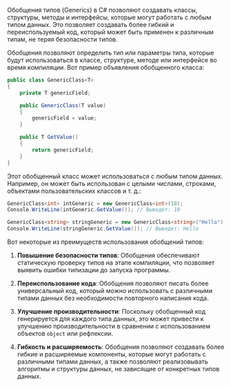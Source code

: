 Обобщения типов (Generics) в C# позволяют создавать классы, структуры, методы и интерфейсы, которые могут работать с любым типом данных. Это позволяет создавать более гибкий и переиспользуемый код, который может быть применен к различным типам, не теряя безопасности типов.

Обобщения позволяют определить тип или параметры типа, которые будут использоваться в классе, структуре, методе или интерфейсе во время компиляции. Вот пример объявления обобщенного класса:

```csharp
public class GenericClass<T>
{
    private T genericField;

    public GenericClass(T value)
    {
        genericField = value;
    }

    public T GetValue()
    {
        return genericField;
    }
}
```

Этот обобщенный класс может использоваться с любым типом данных. Например, он может быть использован с целыми числами, строками, объектами пользовательских классов и т. д.:

```csharp
GenericClass<int> intGeneric = new GenericClass<int>(10);
Console.WriteLine(intGeneric.GetValue()); // Выведет: 10

GenericClass<string> stringGeneric = new GenericClass<string>("Hello");
Console.WriteLine(stringGeneric.GetValue()); // Выведет: Hello
```

Вот некоторые из преимуществ использования обобщений типов:

1. **Повышение безопасности типов**: Обобщения обеспечивают статическую проверку типов на этапе компиляции, что позволяет выявить ошибки типизации до запуска программы.

2. **Переиспользование кода**: Обобщения позволяют писать более универсальный код, который можно использовать с различными типами данных без необходимости повторного написания кода.

3. **Улучшение производительности**: Поскольку обобщенный код генерируется для каждого типа данных, это может привести к улучшению производительности в сравнении с использованием объектов `object` или рефлексии.

4. **Гибкость и расширяемость**: Обобщения позволяют создавать более гибкие и расширяемые компоненты, которые могут работать с различными типами данных, а также позволяют реализовывать алгоритмы и структуры данных, не зависящие от конкретных типов данных.